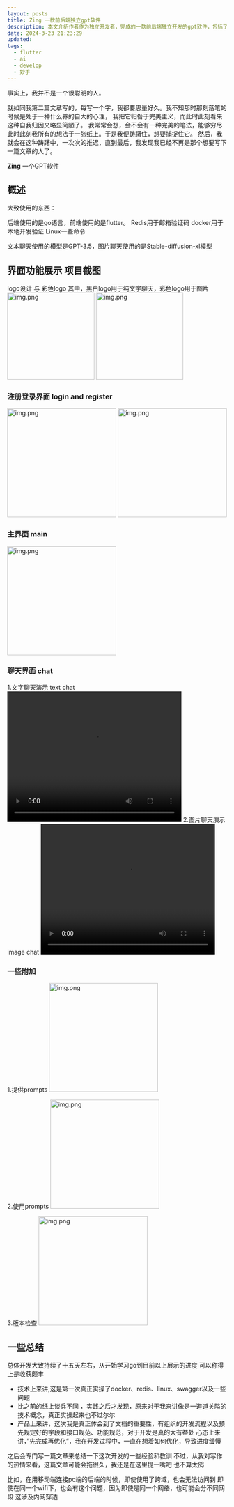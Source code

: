 ```yaml
---
layout: posts
title: Zing 一款前后端独立gpt软件
description: 本文介绍作者作为独立开发者，完成的一款前后端独立开发的gpt软件，包括了一些技术细节以及界面展示。总体实现了流式输出、文字回答、图片回答等核心功能
date: 2024-3-23 21:23:29
updated:
tags:
  - flutter
  - ai
  - develop
  - 妙手
---
```


事实上，我并不是一个很聪明的人。

就如同我第二篇文章写的，每写一个字，我都要思量好久。我不知那时那刻落笔的时候是处于一种什么养的自大的心理，
我把它归咎于完美主义，而此时此刻看来这种自我归因又略显简陋了。
我常常会想，会不会有一种完美的笔法，能够穷尽此时此刻我所有的想法于一张纸上。于是我便踌躇住，想要捕捉住它。
然后，我就会在这种踌躇中，一次次的推迟，直到最后，我发现我已经不再是那个想要写下一篇文章的人了。

**Zing** 一个GPT软件

## 概述

大致使用的东西：

后端使用的是go语言，前端使用的是flutter。
Redis用于邮箱验证码
docker用于本地开发验证
Linux一些命令

文本聊天使用的模型是GPT-3.5，图片聊天使用的是Stable-diffusion-xl模型

## 界面功能展示 项目截图

logo设计 与 彩色logo
其中，黑白logo用于纯文字聊天，彩色logo用于图片
<img alt="img.png" src="https://sherlock-1314462060.cos.ap-nanjing.myqcloud.com/self-page/4source%2Flogo.png" width="200px" style="display:inline;"/>  <img alt="img.png" src="https://sherlock-1314462060.cos.ap-nanjing.myqcloud.com/self-page/4source%2Flogo1.png" width="200px" style="display:inline;"/>

### 注册登录界面 login and register

<img alt="img.png" src="https://sherlock-1314462060.cos.ap-nanjing.myqcloud.com/self-page/4source%2Flogin.jpg" width="250px" style="display:inline;"/>  <img alt="img.png" src="https://sherlock-1314462060.cos.ap-nanjing.myqcloud.com/self-page/4source%2Fregister.jpg" width="250px" style="display:inline;"/>

### 主界面 main

<img alt="img.png" src="https://sherlock-1314462060.cos.ap-nanjing.myqcloud.com/self-page/4source%2Fmain.jpg" width="250px"/>

### 聊天界面 chat

1.文字聊天演示 text chat
<video src="https://sherlock-1314462060.cos.ap-nanjing.myqcloud.com/self-page/4source%2Ftext_chat.mp4" controls="controls" width="400px" height="300px"></video>
2.图片聊天演示 image chat
<video src="https://sherlock-1314462060.cos.ap-nanjing.myqcloud.com/self-page/4source%2Fimg_chat.mp4" controls="controls" width="400px" height="300px"></video>

### 一些附加

1.提供prompts
<img alt="img.png" src="https://sherlock-1314462060.cos.ap-nanjing.myqcloud.com/self-page/4source%2Fprovide_prompts.jpg" width="250px"/>

2.使用prompts
<img alt="img.png" src="https://sherlock-1314462060.cos.ap-nanjing.myqcloud.com/self-page/4source%2Fchat_prompts.jpg" width="250px"/>

3.版本检查
<img alt="img.png" src="https://sherlock-1314462060.cos.ap-nanjing.myqcloud.com/self-page/4source%2Fversion_update.jpg" width="250px"/>

## 一些总结

总体开发大致持续了十五天左右，从开始学习go到目前以上展示的进度
可以称得上是收获颇丰

- 技术上来讲,这是第一次真正实操了docker、redis、linux、swagger以及一些问题
- 比之前的纸上谈兵不同 ，实践之后才发现，原来对于我来讲像是一道道关隘的技术概念，真正实操起来也不过尔尔
- 产品上来讲，这次我是真正体会到了文档的重要性，有组织的开发流程以及预先规定好的字段和接口规范、功能规范，对于开发是真的大有益处
  心态上来讲，”先完成再优化“，我在开发过程中，一直在想着如何优化，导致进度缓慢

之后会专门写一篇文章来总结一下这次开发的一些经验和教训
不过，从我对写作的热情来看，这篇文章可能会拖很久，我还是在这里提一嘴吧
也不算太鸽

比如，在用移动端连接pc端的后端的时候，即使使用了跨域，也会无法访问到
即使在同一个wifi下，也会有这个问题，因为即使是同一个网络，也可能会分不同网段
这涉及内网穿透

```
